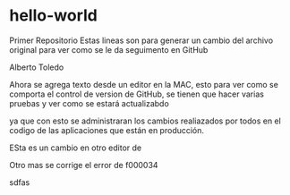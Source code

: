 # hello-world
Primer Repositorio
Estas lineas son para generar un cambio del archivo original para ver como se le da seguimento en GitHub

Alberto Toledo

Ahora se agrega texto desde un editor en la MAC, esto para ver como se comporta el control de version de GitHub, se tienen que hacer varias pruebas y ver como se estará actualizabdo 

ya que con esto se administraran los cambios realiazados por todos en el codigo de las aplicaciones que están en producción.



ESta es un cambio en otro editor de

Otro mas se corrige el error de f000034

sdfas
